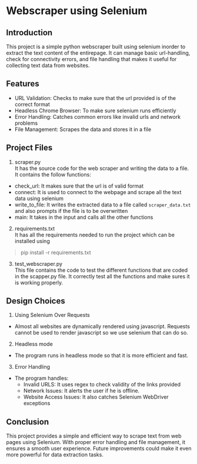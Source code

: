 # Webscraper using Selenium
## Introduction
This project is a simple python webscraper built using selenium inorder to extract the text content of the entirepage. It can manage basic url-handling, check for connectivity errors, and file handling that makes it useful for collecting  text data from websites.
## Features
- URL Validation: Checks to make sure that the url provided is of the correct format
- Headless Chrome Browser: To make sure selenium runs efficiently
- Error Handling: Catches common errors like invalid urls and network problems
- File Management: Scrapes the data and stores it in a file
## Project Files
1. scraper.py\
It has the source code for the web scraper and writing the data to a file. It contains the follow functions:
 - check_url: It makes sure that the url is of valid format
 - connect: It is used to connect to the webpage and scrape all the text data using selenium
 - write_to_file: It writes the extracted data to a file called `scraper_data.txt` and also prompts if the file is to be overwritten
 - main: It takes in the input and calls all the other functions
2. requirements.txt\
It has all the requirements needed to run the project which can be installed using 
>pip install -r requirements.txt
3. test_webscraper.py\
This file contains the code to test the different functions that are coded in the scapper.py file. It correctly test all the functions and make sures it is working properly.
## Design Choices
1. Using Selenium Over Requests
  - Almost all websites are dynamically rendered using javascript. Requests cannot be used to render javascript so we use selenium that can do so.

2. Headless mode
  - The program runs in headless mode so that it is more efficient and fast.
3. Error Handling
  - The program handles:
    - Invalid URLS: It uses regex to check validity of the links provided
    - Network Issues: It alerts the user if he is offline.
    - Website Access Issues: It also catches Selenium WebDriver exceptions
## Conclusion
This project provides a simple and efficient way to scrape text from web pages using Selenium. With proper error handling and file management, it ensures a smooth user experience. Future improvements could make it even more powerful for data extraction tasks.